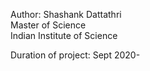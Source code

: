 Author: 
Shashank Dattathri  
Master of Science  
Indian Institute of Science

Duration of project: 
Sept 2020-
